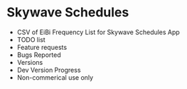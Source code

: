 # Skywave Schedules
- CSV of EiBi Frequency List for Skywave Schedules App
- TODO list
- Feature requests
- Bugs Reported
- Versions
- Dev Version Progress
- Non-commerical use only
